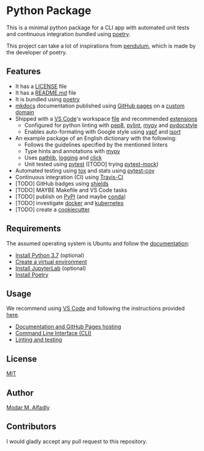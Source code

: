 # Python Package

This is a minimal python package for a CLI app with automated unit tests and continuous integration bundled using [poetry](https://poetry.eustace.io/).

This project can take a lot of inspirations from [pendulum](https://github.com/sdispater/pendulum), which is made by the developer of poetry.

## Features

 - It has a [LICENSE](./LICENSE) file
 - It has a [README.md](./README.md) file
 - It is bundled using [poetry](https://poetry.eustace.io/)
 - [mkdocs](https://www.mkdocs.org/) documentation published using [GitHub pages](https://pages.github.com/) on a [custom domain](https://python_package.modar.me)
 - Shipped with a [VS Code](https://code.visualstudio.com/)'s workspace [file](./vs.code-workspace) and recommended [extensions](./.vscode/extensions.json)
    - Configured for python linting with [pep8](https://pypi.org/project/pep8/), [pylint](https://www.pylint.org/), [mypy](http://mypy-lang.org/) and [pydocstyle](http://www.pydocstyle.org/en/3.0.0/usage.html)
    - Enables auto-formating with Google style using [yapf](https://github.com/google/yapf) and [isort](https://pypi.org/project/isort/)
 - An example package of an English dictionary with the following:
    - Follows the guidelines specified by the mentioned linters
    - Type hints and annotations with [mypy](http://mypy-lang.org/)
    - Uses [pathlib](https://docs.python.org/3/library/pathlib.html), [logging](https://realpython.com/python-logging/) and [click](https://click.palletsprojects.com/en/7.x/)
    - Unit tested using [pytest](https://pytest.org) ([TODO] trying [pytest-mock](https://pypi.org/project/pytest-mock/))
 - Automated testing using [tox](https://tox.readthedocs.io/en/latest/) and stats using [pytest-cov](https://pytest-cov.readthedocs.io/en/latest/)
 - Continuous integration (CI) using [Travis-CI](https://travis-ci.com/)
 - [TODO] GitHub badges using [shields](https://shields.io/)
 - [TODO] MAYBE Makefile and VS Code tasks
 - [TODO] publish on [PyPI](https://pypi.org/) (and maybe [conda](https://conda.io))
 - [TODO] investigate [docker](https://www.docker.com/) and [kubernetes](https://kubernetes.io/)
 - [TODO] create a [cookiecutter](https://github.com/audreyr/cookiecutter)


## Requirements

The assumed operating system is Ubuntu and follow the [documentation](https://python_package.modar.me/requirements/):

 - [Install Python 3.7](https://python_package.modar.me/requirements/#installing-python-37-on-ubuntu-optional) (optional)
 - [Create a virtual environment](https://python_package.modar.me/requirements/#create-a-python-virtual-environment-on-ubuntu)
 - [Install JupyterLab](https://python_package.modar.me/requirements/#installing-jupyterlab-optional) (optional)
 - [Install Poetry](https://python_package.modar.me/requirements/#installing-poetry)

## Usage

We recommend using [VS Code](https://code.visualstudio.com/) and following the instructions provided [here](https://python_package.modar.me/usage/).

- [Documentation and GitHub Pages hosting](https://python_package.modar.me/usage/#documentation)
- [Command Line Interface (CLI)](https://python_package.modar.me/usage/#command-line-interface-cli)
- [Linting and testing](https://python_package.modar.me/usage/#linting-and-testing)

## License

[MIT](./LICENSE)

## Author

[Modar M. Alfadly](https://modar.me)

## Contributors

I would gladly accept any pull request to this repository.